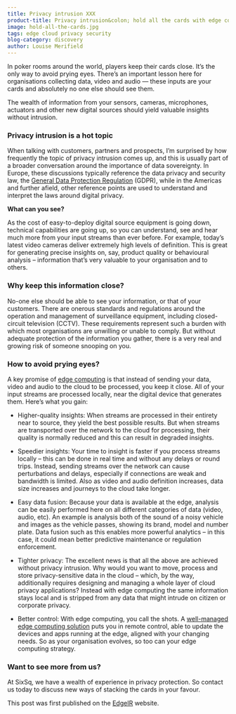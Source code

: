 ```yaml
---
title: Privacy intrusion XXX
product-title: Privacy intrusion&colon; hold all the cards with edge computing 
image: hold-all-the-cards.jpg
tags: edge cloud privacy security
blog-category: discovery
author: Louise Merifield
---
```


In poker rooms around the world, players keep their cards close. It’s the only way to avoid prying eyes. There’s an important lesson here for organisations collecting data, video and audio — these inputs are your cards and absolutely no one else should see them. 

The wealth of information from your sensors, cameras, microphones, actuators and other new digital sources should yield valuable insights without intrusion.

### Privacy intrusion is a hot topic

When talking with customers, partners and prospects, I’m surprised by how frequently the topic of privacy intrusion comes up, and this is usually part of a broader conversation around the importance of data sovereignty. In Europe, these discussions typically reference the data privacy and security law, the [General Data Protection Regulation](https://gdpr.eu/what-is-gdpr/?cn-reloaded=1) (GDPR), while in the Americas and further afield, other reference points are used to understand and interpret the laws around digital privacy.

**What can you see?**

As the cost of easy-to-deploy digital source equipment is going down, technical capabilities are going up, so you can understand, see and hear much more from your input streams than ever before. For example, today’s latest video cameras deliver extremely high levels of definition. This is great for generating precise insights on, say, product quality or behavioural analysis – information that’s very valuable to your organisation and to others.

### Why keep this information close?

No-one else should be able to see your information, or that of your customers. There are onerous standards and regulations around the operation and management of surveillance equipment, including closed-circuit television (CCTV). These requirements represent such a burden with which most organisations are unwilling or unable to comply. But without adequate protection of the information you gather, there is a very real and growing risk of someone snooping on you.

### How to avoid prying eyes?

A key promise of [edge computing](/blog/what-is-edge-computing) is that instead of sending your data, video and audio to the cloud to be processed, you keep it close. All of your input streams are processed locally, near the digital device that generates them. Here’s what you gain:

  - Higher-quality insights: When streams are processed in their entirety near to source, they yield the best possible results. But when streams are transported over the network to the cloud for processing, their quality is normally reduced and this can result in degraded insights.

  - Speedier insights: Your time to insight is faster if you process streams locally – this can be done in real time and without any delays or round trips. Instead, sending streams over the network can cause perturbations and delays, especially if connections are weak and bandwidth is limited. Also as video and audio definition increases, data size increases and journeys to the cloud take longer.

  - Easy data fusion: Because your data is available at the edge, analysis can be easily performed here on all different categories of data (video, audio, etc). An example is analysis both of the sound of a noisy vehicle and images as the vehicle passes, showing its brand, model and number plate. Data fusion such as this enables more powerful analytics – in this case, it could mean better predictive maintenance or regulation enforcement.

  - Tighter privacy: The excellent news is that all the above are achieved without privacy intrusion. Why would you want to move, process and store privacy-sensitive data in the cloud – which, by the way, additionally requires designing and managing a whole layer of cloud privacy applications? Instead with edge computing the same information stays local and is stripped from any data that might intrude on citizen or corporate privacy.

  - Better control: With edge computing, you call the shots. A [well-managed edge computing solution](https://nuvla.io/) puts you in remote control, able to update the devices and apps running at the edge, aligned with your changing needs. So as your organisation evolves, so too can your edge computing strategy.

### Want to see more from us?

At SixSq, we have a wealth of experience in privacy protection. So contact us today to discuss new ways of stacking the cards in your favour.

This post was first published on the [EdgeIR](https://www.edgeir.com/privacy-intrusion-hold-all-the-cards-with-edge-computing-20220424) website.
